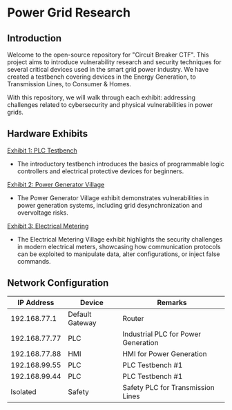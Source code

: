 # Power Grid Research

## Introduction

Welcome to the open-source repository for "Circuit Breaker CTF". This project aims to introduce vulnerability research and security techniques for several critical devices used in the smart grid power industry. We have created a testbench covering devices in the Energy Generation, to Transmission Lines, to Consumer & Homes. 

With this repository, we will walk through each exhibit: addressing challenges related to cybersecurity and physical vulnerabilities in power grids.

## Hardware Exhibits

[Exhibit 1: PLC Testbench](./testbench/)
- The introductory testbench introduces the basics of programmable logic controllers and electrical protective devices for beginners.

[Exhibit 2: Power Generator Village](./power_generator/)
- The Power Generator Village exhibit demonstrates vulnerabilities in power generation systems, including grid desynchronization and overvoltage risks.

[Exhibit 3: Electrical Metering](./electrical_metering/)
- The Electrical Metering Village exhibit highlights the security challenges in modern electrical meters, showcasing how communication protocols can be exploited to manipulate data, alter configurations, or inject false commands.

## Network Configuration

IP Address | Device | Remarks
--- | --- | ---
192.168.77.1 | Default Gateway | Router
192.168.77.77 | PLC | Industrial PLC for Power Generation
192.168.77.88 | HMI | HMI for Power Generation
192.168.99.55 | PLC | PLC Testbench #1
192.168.99.44 | PLC | PLC Testbench #1
Isolated | Safety | Safety PLC for Transmission Lines
